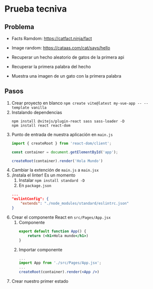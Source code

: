 # Prueba tecniva

## Problema

- Facts Ramdom: https://catfact.ninja/fact
- Image random: https://cataas.com/cat/says/hello

- Recuperar un hecho aleatorio de gatos de la primera api
- Recuperar la primera palabra del hecho
- Muestra una imagen de un gato con la primera palabra

## Pasos

1. Crear proyecto en blanco ``npm create vite@latest my-vue-app -- --template vanilla``
1. Instalando dependencias
    ```
    npm install @vitejs/plugin-react sass sass-loader -D
    npm install react react-dom
    ```
1.  Punto de entrada de nuestra aplicación en `main.js`
    ```javascript
    import { createRoot } from 'react-dom/client';

    const container = document.getElementById('app');

    createRoot(container).render('Hola Mundo')
    ```
1. Cambiar la extención de `main.js` a `main.jsx`
1. ¡Instala el linter! Es un momento
    1. Instalar ``npm install standard -D``
    1. En `package.json`
    ```json
    ...
    "eslintConfig": {
        "extends": "./node_modules/standard/eslintrc.json"
    }
    ```
1. Crear el componente React en `src/Pages/App.jsx`
    1. Componente
        ```jsx
        export default function App() {
            return (<h1>Hola mundo</h1>)
        }
        ```
    1. Importar componente
        ```jsx
        ...
        import App from './src/Pages/App.jsx';
        ...
        createRoot(container).render(<App />)
        ```
1. Crear nuestro primer estado